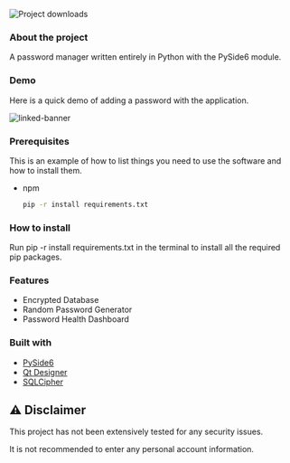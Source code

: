 ![Project downloads](https://img.shields.io/github/downloads/EmueI/password-manager/total)

### About the project
 A password manager written entirely in Python with the PySide6 module. 



### Demo
Here is a quick demo of adding a password with the application. 


![linked-banner](https://i.ibb.co/4JBRMt7/Screenshot-2022-03-11-162837.png)

### Prerequisites

This is an example of how to list things you need to use the software and how to install them.
* npm
  ```sh
  pip -r install requirements.txt
  ```


### How to install
Run pip -r install requirements.txt in the terminal to install all the required pip packages.

### Features
* Encrypted Database
* Random Password Generator 
* Password Health Dashboard



### Built with
* [PySide6](https://pypi.org/project/PySide6/)
* [Qt Designer](https://doc.qt.io/qt-5/qtdesigner-manual.html)
* [SQLCipher](https://github.com/sqlcipher/sqlcipher)



## ⚠️ Disclaimer

This project has not been extensively tested for any security issues.

It is not recommended to enter any personal account information. 
